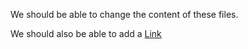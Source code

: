 We should be able to change the content of these files.

We should also be able to add a [Link](Link)
